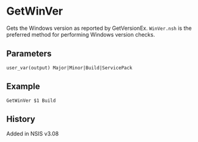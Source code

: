 # GetWinVer

Gets the Windows version as reported by GetVersionEx. `WinVer.nsh` is the preferred method for performing Windows version checks.

## Parameters

    user_var(output) Major|Minor|Build|ServicePack

## Example

    GetWinVer $1 Build
## History

Added in NSIS v3.08
